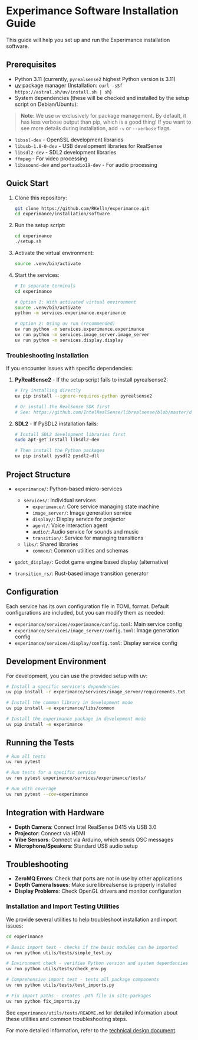 # Experimance Software Installation Guide

This guide will help you set up and run the Experimance installation software.

## Prerequisites

- Python 3.11 (currently, `pyrealsense2` highest Python version is 3.11)
- [uv](https://github.com/astral-sh/uv) package manager (Installation: `curl -sSf https://astral.sh/uv/install.sh | sh`)
- System dependencies (these will be checked and installed by the setup script on Debian/Ubuntu):

> **Note**: We use `uv` exclusively for package management. By default, it has less verbose output than pip, which is a good thing! If you want to see more details during installation, add `-v` or `--verbose` flags.
  - `libssl-dev` - OpenSSL development libraries
  - `libusb-1.0-0-dev` - USB development libraries for RealSense
  - `libsdl2-dev` - SDL2 development libraries
  - `ffmpeg` - For video processing
  - `libasound-dev` and `portaudio19-dev` - For audio processing

## Quick Start

1. Clone this repository:
   ```bash
   git clone https://github.com/RKelln/experimance.git
   cd experimance/installation/software
   ```

2. Run the setup script:
   ```bash
   cd experimance
   ./setup.sh
   ```

3. Activate the virtual environment:
   ```bash
   source .venv/bin/activate
   ```

4. Start the services:
   ```bash
   # In separate terminals
   cd experimance
   
   # Option 1: With activated virtual environment
   source .venv/bin/activate
   python -m services.experimance.experimance
   
   # Option 2: Using uv run (recommended)
   uv run python -m services.experimance.experimance
   uv run python -m services.image_server.image_server
   uv run python -m services.display.display
   ```

### Troubleshooting Installation

If you encounter issues with specific dependencies:

1. **PyRealSense2** - If the setup script fails to install pyrealsense2:
   ```bash
   # Try installing directly
   uv pip install --ignore-requires-python pyrealsense2
   
   # Or install the RealSense SDK first
   # See: https://github.com/IntelRealSense/librealsense/blob/master/doc/installation.md
   ```

2. **SDL2** - If PySDL2 installation fails:
   ```bash
   # Install SDL2 development libraries first
   sudo apt-get install libsdl2-dev
   
   # Then install the Python packages
   uv pip install pysdl2 pysdl2-dll
   ```

## Project Structure

- `experimance/`: Python-based micro-services
  - `services/`: Individual services
    - `experimance/`: Core service managing state machine
    - `image_server/`: Image generation service
    - `display/`: Display service for projector
    - `agent/`: Voice interaction agent
    - `audio/`: Audio service for sounds and music
    - `transition/`: Service for managing transitions
  - `libs/`: Shared libraries
    - `common/`: Common utilities and schemas

- `godot_display/`: Godot game engine based display (alternative)

- `transition_rs/`: Rust-based image transition generator

## Configuration

Each service has its own configuration file in TOML format. Default configurations are included, but you can modify them as needed:

- `experimance/services/experimance/config.toml`: Main service config
- `experimance/services/image_server/config.toml`: Image generation config
- `experimance/services/display/config.toml`: Display service config

## Development Environment

For development, you can use the provided setup with uv:

```bash
# Install a specific service's dependencies
uv pip install -r experimance/services/image_server/requirements.txt

# Install the common library in development mode
uv pip install -e experimance/libs/common

# Install the experimance package in development mode
uv pip install -e experimance
```

## Running the Tests

```bash
# Run all tests
uv run pytest

# Run tests for a specific service
uv run pytest experimance/services/experimance/tests/

# Run with coverage
uv run pytest --cov=experimance
```

## Integration with Hardware

- **Depth Camera**: Connect Intel RealSense D415 via USB 3.0
- **Projector**: Connect via HDMI
- **Vibe Sensors**: Connect via Arduino, which sends OSC messages
- **Microphone/Speakers**: Standard USB audio setup

## Troubleshooting

- **ZeroMQ Errors**: Check that ports are not in use by other applications
- **Depth Camera Issues**: Make sure librealsense is properly installed
- **Display Problems**: Check OpenGL drivers and monitor configuration

### Installation and Import Testing Utilities

We provide several utilities to help troubleshoot installation and import issues:

```bash
cd experimance

# Basic import test - checks if the basic modules can be imported
uv run python utils/tests/simple_test.py

# Environment check - verifies Python version and system dependencies
uv run python utils/tests/check_env.py

# Comprehensive import test - tests all package components
uv run python utils/tests/test_imports.py

# Fix import paths - creates .pth file in site-packages
uv run python fix_imports.py
```

See `experimance/utils/tests/README.md` for detailed information about these utilities and common troubleshooting steps.

For more detailed information, refer to the [technical design document](experimance/technical_design.md).
